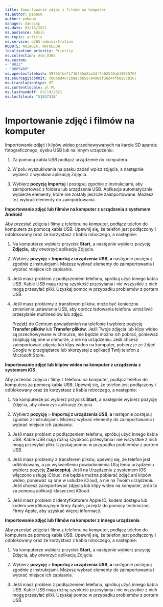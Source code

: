 ```yaml
---
title: Importowanie zdjęć i filmów na komputer
ms.author: pebaum
author: pebaum
manager: dansimp
ms.date: 03/16/2021
ms.audience: Admin
ms.topic: article
ms.service: o365-administration
ROBOTS: NOINDEX, NOFOLLOW
localization_priority: Priority
ms.collection: Adm_O365
ms.custom:
- "9822"
- "9005408"
ms.openlocfilehash: 59765fbdf1716455d8ba3df7a62540ab1982570f
ms.sourcegitcommit: c08bed4071baa3bb5879496df3ed44fb828c8367
ms.translationtype: MT
ms.contentlocale: pl-PL
ms.lasthandoff: 03/19/2021
ms.locfileid: "51037318"
---
```

# <a name="import-photos-and-videos-to-your-pc"></a>Importowanie zdjęć i filmów na komputer

Importowanie zdjęć i klipów wideo przechowywanych na karcie SD aparatu fotograficznego, dysku USB lub na innym urządzeniu:

1. Za pomocą kabla USB podłącz urządzenie do komputera.

1. W polu wyszukiwania na pasku zadań wpisz zdjęcia, a następnie wybierz z wyników aplikację Zdjęcia.

1. Wybierz **pozycję Importuj** i postępuj zgodnie z instrukcjami, aby zaimportować z folderu lub urządzenia USB. Aplikacja automatycznie wybierze elementy, które nie zostały jeszcze zaimportowane. Możesz też wybrać elementy do zaimportowania.

**Importowanie zdjęć lub filmów na komputer z urządzenia z systemem Android**

Aby przesłać zdjęcia i filmy z telefonu na komputer, podłącz telefon do komputera za pomocą kabla USB. Upewnij się, że telefon jest podłączony i odblokowany oraz że korzystasz z kabla roboczego, a następnie:

1. Na komputerze wybierz przycisk **Start,** a następnie wybierz pozycję **Zdjęcia,** aby otworzyć aplikację Zdjęcia.

1. Wybierz **pozycję**  >  **Importuj z urządzenia USB, a** następnie postępuj zgodnie z instrukcjami. Możesz wybrać elementy do zaimportowania i wybrać miejsce ich zapisania.

1. Jeśli masz problem z podłączeniem telefonu, spróbuj użyć innego kabla USB. Kable USB mają różną szybkość przesyłania i nie wszystkie z nich mogą przesyłać pliki. Uzyskaj pomoc w przypadku problemów z portem USB.

1. Jeśli masz problemy z transferem plików, może być konieczne zmienienie ustawienia USB, aby oprócz ładowania telefonu umożliwić przesyłanie multimediów lub zdjęć. 

    Przejdź do Centrum powiadomień na telefonie i wybierz pozycję **Transfer plików** lub **Transfer plików**. Jeśli Twoje zdjęcia lub klipy wideo są przechowywane w chmurze, nie będzie można ich pobrać, ponieważ znajdują się one w chmurze, a nie na urządzeniu. Jeśli chcesz zaimportować zdjęcia lub klipy wideo na komputer, pobierz je ze Zdjęć Google w przeglądarce lub skorzystaj z aplikacji Twój telefon z Microsoft Store.

**Importowanie zdjęć lub klipów wideo na komputer z urządzenia z systemem iOS**

Aby przesłać zdjęcia i filmy z telefonu na komputer, podłącz telefon do komputera za pomocą kabla USB. Upewnij się, że telefon jest podłączony i odblokowany oraz że korzystasz z kabla roboczego, a następnie:

1. Na komputerze pc wybierz przycisk **Start,** a następnie wybierz pozycję Zdjęcia, aby otworzyć aplikację Zdjęcia.

1. Wybierz **pozycję**  >  **Importuj z urządzenia USB, a** następnie postępuj zgodnie z instrukcjami. Możesz wybrać elementy do zaimportowania i wybrać miejsce ich zapisania.

1. Jeśli masz problem z podłączeniem telefonu, spróbuj użyć innego kabla USB. Kable USB mają różną szybkość przesyłania i nie wszystkie z nich mogą przesyłać pliki. Uzyskaj pomoc w przypadku problemów z portem USB.

1. Jeśli masz problemy z transferem plików, upewnij się, że telefon  jest odblokowany, a po wyświetleniu powiadomienia Ufaj temu urządzeniu wybierz pozycję **Zaakceptuj**. Jeśli na Urządzeniu z systemem iOS włączono usługę iCloud, nie będzie można pobierać zdjęć ani klipów wideo, ponieważ są one w usłudze iCloud, a nie na Twoim urządzeniu. Jeśli chcesz zaimportować zdjęcia lub klipy wideo na komputer, zrób to za pomocą aplikacji klasycznej iCloud.

1. Jeśli masz problem z identyfikatorem Apple ID, kodem dostępu lub kodem weryfikacyjnym firmy Apple, przejdź do pomocy technicznej Firmy Apple, aby uzyskać więcej informacji.

**Importowanie zdjęć lub filmów na komputer z innego urządzenia**

Aby przesłać zdjęcia i filmy z telefonu na komputer, podłącz telefon do komputera za pomocą kabla USB. Upewnij się, że telefon jest podłączony i odblokowany oraz że korzystasz z kabla roboczego, a następnie:

1. Na komputerze wybierz przycisk **Start,** a następnie wybierz pozycję Zdjęcia, aby otworzyć aplikację Zdjęcia.

1. Wybierz **pozycję**  >  **Importuj z urządzenia USB, a** następnie postępuj zgodnie z instrukcjami. Możesz wybrać elementy do zaimportowania i wybrać miejsce ich zapisania.

1. Jeśli masz problem z podłączeniem telefonu, spróbuj użyć innego kabla USB. Kable USB mają różną szybkość przesyłania i nie wszystkie z nich mogą przesyłać pliki. Uzyskaj pomoc w przypadku problemów z portem USB.


